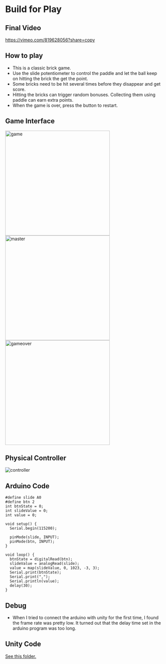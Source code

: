 # Build for Play

## Final Video
https://vimeo.com/819628056?share=copy

## How to play
- This is a classic brick game. 
- Use the slide potentiometer to control the paddle and let the ball keep on hitting the brick the get the point.
- Some bricks need to be hit several times before they disappear and get score.
- Hitting the bricks can trigger random bonuses. Collecting them using paddle can earn extra points.
- When the game is over, press the button to restart.

## Game Interface
<img width="333" alt="game" src="https://user-images.githubusercontent.com/113642868/233463529-54f53d30-3b65-4258-818e-88af9ed48ea6.png"> <img width="333" alt="master" src="https://user-images.githubusercontent.com/113642868/233464804-ebafbff5-b696-42e2-9017-4b130c5c2905.png"> <img width="333" alt="gameover" src="https://user-images.githubusercontent.com/113642868/233464843-c0c3b410-03ae-4780-b75d-86115988ef05.png">

## Physical Controller
![controller](https://user-images.githubusercontent.com/113642868/233463640-2929cc8d-b7b2-466b-8844-855e11269087.jpg)

## Arduino Code
```
#define slide A0
#define btn 2
int btnState = 0;
int slideValue = 0;
int value = 0;

void setup() {
  Serial.begin(115200);

  pinMode(slide, INPUT);
  pinMode(btn, INPUT);
}

void loop() {
  btnState = digitalRead(btn);
  slideValue = analogRead(slide);
  value = map(slideValue, 0, 1023, -3, 3);
  Serial.print(btnState);
  Serial.print(",");
  Serial.println(value);
  delay(30);                                                                       
}
```

## Debug
- When I tried to connect the arduino with unity for the first time, I found the frame rate was pretty low. It turned out that the delay time set in the arduino program was too long.

## Unity Code
[See this folder.](Scripts/)
